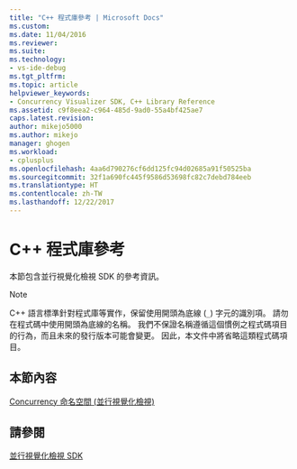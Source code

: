```yaml
---
title: "C++ 程式庫參考 | Microsoft Docs"
ms.custom: 
ms.date: 11/04/2016
ms.reviewer: 
ms.suite: 
ms.technology:
- vs-ide-debug
ms.tgt_pltfrm: 
ms.topic: article
helpviewer_keywords:
- Concurrency Visualizer SDK, C++ Library Reference
ms.assetid: c9f8eea2-c964-485d-9ad0-55a4bf425ae7
caps.latest.revision: 
author: mikejo5000
ms.author: mikejo
manager: ghogen
ms.workload:
- cplusplus
ms.openlocfilehash: 4aa6d790276cf6dd125fc94d02685a91f50525ba
ms.sourcegitcommit: 32f1a690fc445f9586d53698fc82c7debd784eeb
ms.translationtype: HT
ms.contentlocale: zh-TW
ms.lasthandoff: 12/22/2017
---
```

# <a name="c-library-reference"></a>C++ 程式庫參考
本節包含並行視覺化檢視 SDK 的參考資訊。  
  
> [!NOTE]
>  C++ 語言標準針對程式庫等實作，保留使用開頭為底線 (`_`) 字元的識別項。 請勿在程式碼中使用開頭為底線的名稱。 我們不保證名稱遵循這個慣例之程式碼項目的行為，而且未來的發行版本可能會變更。 因此，本文件中將省略這類程式碼項目。  
  
## <a name="in-this-section"></a>本節內容  
 [Concurrency 命名空間 (並行視覺化檢視)](../profiling/concurrency-namespace-concurrency-visualizer.md)  
  
## <a name="see-also"></a>請參閱  
 [並行視覺化檢視 SDK](../profiling/concurrency-visualizer-sdk.md)